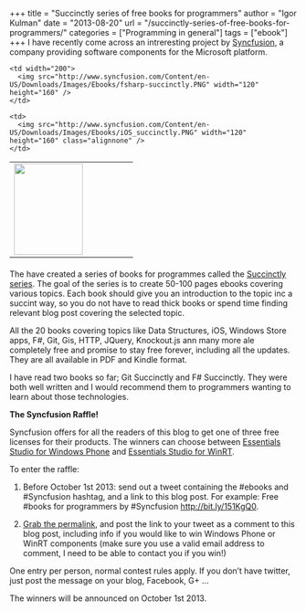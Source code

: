 +++
title = "Succinctly series of free books for programmers"
author = "Igor Kulman"
date = "2013-08-20"
url = "/succinctly-series-of-free-books-for-programmers/"
categories = ["Programming in general"]
tags = ["ebook"]
+++
I have recently come across an intreresting project by [Syncfusion][1], a company providing software components for the Microsoft platform. 

<table style="margin-bottom:20px;">
  <tr>
    <td width="200">
      <img src="http://www.syncfusion.com/Content/en-US/Downloads/Images/Ebooks/git_img.PNG" width="120" height="160" />
    </td>
    
    <td width="200">
      <img src="http://www.syncfusion.com/Content/en-US/Downloads/Images/Ebooks/fsharp-succinctly.PNG" width="120" height="160" />
    </td>
    
    <td>
      <img src="http://www.syncfusion.com/Content/en-US/Downloads/Images/Ebooks/iOS_succinctly.PNG" width="120" height="160" class="alignnone" />
    </td>
  </tr>
</table>

The have created a series of books for programmes called the [Succinctly series][2]. The goal of the series is to create 50-100 pages ebooks covering various topics. Each book should give you an introduction to the topic inc a succint way, so you do not have to read thick books or spend time finding relevant blog post covering the selected topic. 

All the 20 books covering topics like Data Structures, iOS, Windows Store apps, F#, Git, Gis, HTTP, JQuery, Knockout.js ann many more ale completely free and promise to stay free forever, including all the updates. They are all available in PDF and Kindle format.

<!--more-->

I have read two books so far; Git Succinctly and F# Succinctly. They were both well written and I would recommend them to programmers wanting to learn about those technologies.

**The Syncfusion Raffle!**

Syncfusion offers for all the readers of this blog to get one of three free licenses for their products. The winners can choose between [Essentials Studio for Windows Phone][3] and [Essentials Studio for WinRT][4].

To enter the raffle:

1. Before October 1st 2013: send out a tweet containing the #ebooks and #Syncfusion hashtag, and a link to this blog post. For example: Free #books for programmers by #Syncfusion http://bit.ly/151KgQ0. 

2. [Grab the permalink][5], and post the link to your tweet as a comment to this blog post, including info if you would like to win Windows Phone or WinRT components (make sure you use a valid email address to comment, I need to be able to contact you if you win!)

One entry per person, normal contest rules apply. If you don’t have twitter, just post the message on your blog, Facebook, G+ … 

The winners will be announced on October 1st 2013.

 [1]: http://www.syncfusion.com?UTM_medium=kulmanblogreview
 [2]: http://www.syncfusion.com/resources/techportal/ebooks?UTM_medium=kulmanblogreview
 [3]: http://www.syncfusion.com/products/windows-phone?UTM_medium=kulmanblogreview
 [4]: http://www.syncfusion.com/products/winrt?UTM_medium=kulmanblogreview
 [5]: https://support.twitter.com/entries/80586-how-to-link-directly-to-an-individual-tweet
